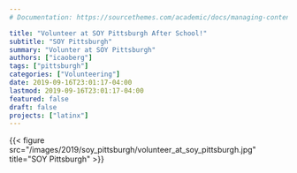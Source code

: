 ```yaml
---
# Documentation: https://sourcethemes.com/academic/docs/managing-content/

title: "Volunteer at SOY Pittsburgh After School!"
subtitle: "SOY Pittsburgh"
summary: "Volunter at SOY Pittsburgh"
authors: ["icaoberg"]
tags: ["pittsburgh"]
categories: ["Volunteering"]
date: 2019-09-16T23:01:17-04:00
lastmod: 2019-09-16T23:01:17-04:00
featured: false
draft: false
projects: ["latinx"]
---
```


{{< figure src="/images/2019/soy_pittsburgh/volunteer_at_soy_pittsburgh.jpg" title="SOY Pittsburgh" >}}
